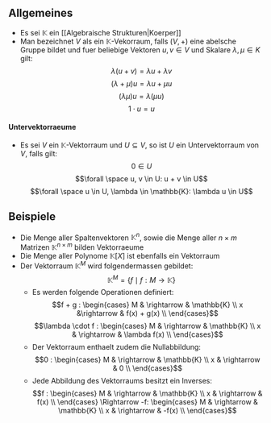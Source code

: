 ## Allgemeines
- Es sei $\mathbb{K}$ ein [[Algebraische Strukturen|Koerper]]
- Man bezeichnet $V$ als ein $\mathbb{K}$-Vekorraum, falls $(V, +)$ eine abelsche Gruppe bildet und fuer beliebige Vektoren $u, v \in V$ und Skalare $\lambda, \mu \in K$ gilt:
$$\lambda(u + v) = \lambda u + \lambda v$$
$$(\lambda + \mu)u = \lambda u + \mu u$$
$$(\lambda \mu)u = \lambda (\mu u)$$
$$1 \cdot u = u$$
#### Untervektorraeume
- Es sei $V$ ein $\mathbb{K}$-Vektorraum und $U \subseteq V$, so ist $U$ ein Untervektorraum von $V$, falls gilt:
$$0 \in U$$
$$\forall \space u, v \in U: u + v \in U$$
$$\forall \space u \in U, \lambda \in \mathbb{K}: \lambda u \in U$$
## Beispiele
- Die Menge aller Spaltenvektoren $\mathbb{K}^n$, sowie die Menge aller $n \times m$ Matrizen $\mathbb{K}^{n \times m}$ bilden Vektorraeume
- Die Menge aller Polynome $\mathbb{K}[X]$ ist ebenfalls ein Vektorraum
- Der Vektorraum $\mathbb{K}^M$ wird folgendermassen gebildet:
	$$\mathbb{K}^M = \{f \mid f: M \rightarrow \mathbb{K}\}$$
	 - Es werden folgende Operationen definiert:
	$$f + g : \begin{cases}
	M & \rightarrow & \mathbb{K} \\
	x &\rightarrow & f(x) + g(x) \\
	\end{cases}$$
	$$\lambda \cdot f : \begin{cases}
	M & \rightarrow & \mathbb{K} \\
	x & \rightarrow & \lambda f(x) \\
	\end{cases}$$
	 - Der Vektorraum enthaelt zudem die Nullabbildung:
	$$0 : \begin{cases}
	M & \rightarrow & \mathbb{K} \\
	x & \rightarrow & 0 \\
	\end{cases}$$
	 - Jede Abbildung des Vektorraums besitzt ein Inverses:
	$$f : \begin{cases}
	M & \rightarrow & \mathbb{K} \\
	x & \rightarrow & f(x) \\
	\end{cases} \Rightarrow 
	-f: \begin{cases}
	M & \rightarrow & \mathbb{K} \\
	x & \rightarrow & -f(x) \\
	\end{cases}$$
 